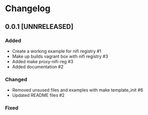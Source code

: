 # Changelog

## 0.0.1 [UNNRELEASED]

### Added
- Create a working example for nifi registry #1
- Make up builds vagrant box with nifi registry #3
- Added make proxy-nifi-reg #3
- Added documentation #2

### Changed
- Removed unsused files and examples with make template_init #6
- Updated README files #2
### Fixed

